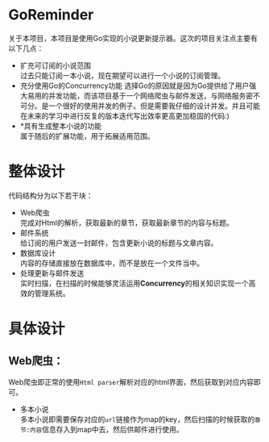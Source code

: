 # GoReminder
关于本项目，本项目是使用Go实现的小说更新提示器。这次的项目关注点主要有以下几点：  
- 扩充可订阅的小说范围  
过去只能订阅一本小说，现在期望可以进行一个小说的订阅管理。
- 充分使用Go的Concurrency功能
选择Go的原因就是因为Go提供给了用户强大易用的并发功能，而该项目基于一个网络爬虫与邮件发送，与网络服务密不可分。是一个很好的使用并发的例子。但是需要我仔细的设计并发。并且可能在未来的学习中进行反复的版本迭代写出效率更高更加稳固的代码:)
- *具有生成整本小说的功能  
属于随后的扩展功能，用于拓展适用范围。  

# 整体设计
代码结构分为以下若干块：  
- Web爬虫  
完成对Html的解析，获取最新的章节，获取最新章节的内容与标题。 
- 邮件系统  
给订阅的用户发送一封邮件，包含更新小说的标题与文章内容。
- 数据库设计  
内容的存储直接放在数据库中，而不是放在一个文件当中。  
- 处理更新与邮件发送  
实时扫描，在扫描的时候能够灵活运用**Concurrency**的相关知识实现一个高效的管理系统。  

# 具体设计
## Web爬虫：
Web爬虫即正常的使用`Html parser`解析对应的html界面，然后获取到对应内容即可。  
- 多本小说  
多本小说即需要保存对应的`url`链接作为map的key，然后扫描的时候获取的`章节:内容`信息存入到map中去，然后供邮件进行使用。